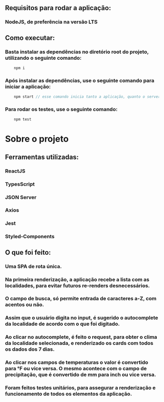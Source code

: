 ## Requisitos para rodar a aplicação:

### NodeJS, de preferência na versão LTS

## Como executar:

### Basta instalar as dependências no diretório root do projeto, utilizando o seguinte comando:

```js
    npm i
```

### Após instalar as dependências, use o seguinte comando para iniciar a aplicação:

```js
    npm start // esse comando inicia tanto a aplicação, quanto o server
```

### Para rodar os testes, use o seguinte comando:

```js
    npm test
```

# Sobre o projeto

## Ferramentas utilizadas:

### ReactJS

### TypesScript

### JSON Server

### Axios

### Jest

### Styled-Components

## O que foi feito:

### Uma SPA de rota única.

### Na primeira renderização, a aplicação recebe a lista com as localidades, para evitar futuros re-renders desnecessários.

### O campo de busca, só permite entrada de caracteres a-Z, com acentos ou não.

### Assim que o usuário digita no input, é sugerido o autocomplete da localidade de acordo com o que foi digitado.

### Ao clicar no autocomplete, é feito o request, para obter o clima da localidade selecionada, e renderizado os cards com todos os dados dos 7 dias.

### Ao clicar nos campos de temperaturas o valor é convertido para °F ou vice versa. O mesmo acontece com o campo de precipitação, que é convertido de mm para inch ou vice versa.

### Foram feitos testes unitários, para assegurar a renderização e funcionamento de todos os elementos da aplicação.
